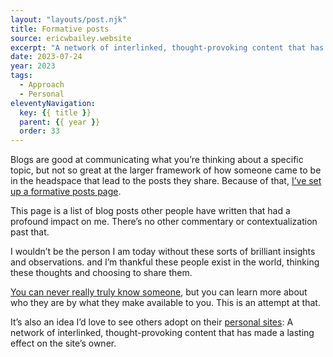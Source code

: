 ```yaml
---
layout: "layouts/post.njk"
title: Formative posts
source: ericwbailey.website
excerpt: "A network of interlinked, thought-provoking content that has made a lasting effect on the site’s owner"
date: 2023-07-24
year: 2023
tags:
  - Approach
  - Personal
eleventyNavigation:
  key: {{ title }}
  parent: {{ year }}
  order: 33
---
```


Blogs are good at communicating what you’re thinking about a specific topic, but not so great at the larger framework of how someone came to be in the headspace that lead to the posts they share. Because of that, [I’ve set up a formative posts page](https://ericwbailey.website/formative-posts/).

This page is a list of blog posts other people have written that had a profound impact on me. There’s no other commentary or contextualization past that.

I wouldn’t be the person I am today without these sorts of brilliant insights and observations. and I’m thankful these people exist in the world, thinking these thoughts and choosing to share them.

[You can never really truly know someone](https://ericwbailey.website/published/chinese-rooms-wasps-slime-molds-and-the-problem-of-other-minds/#the-problem-of-other-minds), but you can learn more about who they are by what they make available to you. This is an attempt at that.

It’s also an idea I’d love to see others adopt on their [personal sites](https://personalsit.es/): A network of interlinked, thought-provoking content that has made a lasting effect on the site’s owner.
